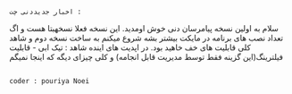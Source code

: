                                                                                اخبار جدیددنی چت : 
سلام به اولین نسخه پیامرسان دنی خوش اومدید.
این نسخه فعلا نسخهبتا هست و اگ تعداد نصب های برنامه در مایکت بیشتر بشه شروع میکنم به ساخت نسخه دوم و شاهد کلی قابلیت های خف خاهید بود.
در اپدیت های اینده شاهد :
تیک ابی - قابلیت فیلترینگ(این گزینه فقط توسط مدیریت قابل انجامه) و کلی چیزای دیگه که اینجا نمیگم



                                                                              coder : pouriya Noei
